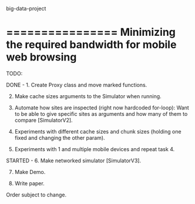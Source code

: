 big-data-project

================
Minimizing the required bandwidth for mobile web browsing
================

TODO:

DONE - 1. Create Proxy class and move marked functions.

2. Make cache sizes arguments to the Simulator when running.

3. Automate how sites are inspected (right now hardcoded for-loop): Want to be able to give specific sites as arguments and how many of them to compare \[SimulatorV2\].

4. Experiments with different cache sizes and chunk sizes (holding one fixed and changing the other param).

5. Experiments with 1 and multiple mobile devices and repeat task 4.

STARTED - 6. Make networked simulator \[SimulatorV3\].

7. Make Demo.

8. Write paper.

Order subject to change.
